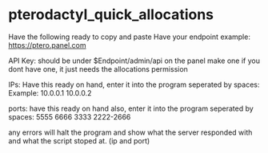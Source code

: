 # pterodactyl_quick_allocations

Have the following ready to copy and paste
Have your endpoint example: https://ptero.panel.com

API Key: should be under $Endpoint/admin/api on the panel make one if you dont have one, it just needs the allocations permission

IPs: Have this ready on hand, enter it into the program seperated by spaces: Example: 10.0.0.1 10.0.0.2

ports: have this ready on hand also, enter it into the program seperated by spaces: 5555 6666 3333 2222-2666

any errors will halt the program and show what the server responded with and what the script stoped at. (ip and port)



